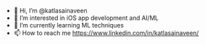 - 👋 Hi, I’m @katlasainaveen
- 👀 I’m interested in iOS app development and AI/ML
- 🌱 I’m currently learning ML techniques
- 📫 How to reach me https://www.linkedin.com/in/katlasainaveen/

<!---
katlasainaveen/katlasainaveen is a ✨ special ✨ repository because its `README.md` (this file) appears on your GitHub profile.
You can click the Preview link to take a look at your changes.
--->
